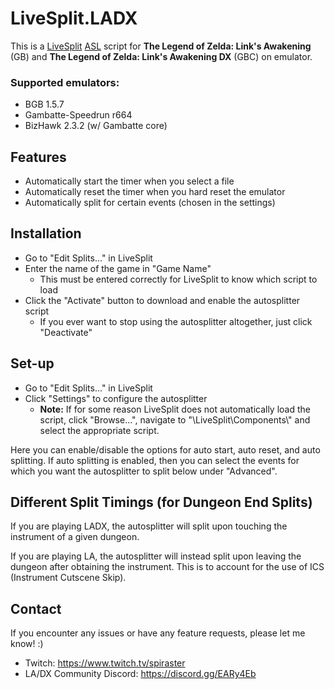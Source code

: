 # LiveSplit.LADX
This is a [LiveSplit](http://livesplit.github.io) [ASL](https://github.com/LiveSplit/LiveSplit/blob/master/Documentation/Auto-Splitters.md) script for **The Legend of Zelda: Link's Awakening** (GB) and **The Legend of Zelda: Link's Awakening DX** (GBC) on emulator.

### Supported emulators:
- BGB 1.5.7
- Gambatte-Speedrun r664
- BizHawk 2.3.2 (w/ Gambatte core)

## Features
- Automatically start the timer when you select a file
- Automatically reset the timer when you hard reset the emulator
- Automatically split for certain events (chosen in the settings)

## Installation
- Go to "Edit Splits..." in LiveSplit
- Enter the name of the game in "Game Name"
    - This must be entered correctly for LiveSplit to know which script to load
- Click the "Activate" button to download and enable the autosplitter script
    - If you ever want to stop using the autosplitter altogether, just click "Deactivate"

## Set-up
- Go to "Edit Splits..." in LiveSplit
- Click "Settings" to configure the autosplitter
    - **Note:** If for some reason LiveSplit does not automatically load the script, click "Browse...", navigate to "\LiveSplit\Components\\" and select the appropriate script.

Here you can enable/disable the options for auto start, auto reset, and auto splitting. If auto splitting is enabled, then you can select the events for which you want the autosplitter to split below under "Advanced".

## Different Split Timings (for Dungeon End Splits)
If you are playing LADX, the autosplitter will split upon touching the instrument of a given dungeon.

If you are playing LA, the autosplitter will instead split upon leaving the dungeon after obtaining the instrument. This is to account for the use of ICS (Instrument Cutscene Skip).

## Contact
If you encounter any issues or have any feature requests, please let me know! :)
- Twitch: https://www.twitch.tv/spiraster
- LA/DX Community Discord: https://discord.gg/EARy4Eb